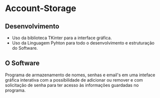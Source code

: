 # Account-Storage
## Desenvolvimento
* Uso da biblioteca TKinter para a interface gráfica.
* Uso da Linguagem Pyhton para todo o desenvolvimento e estruturação do Software.
## O Software
Programa de armazenamento de nomes, senhas e email's em uma inteface gráfica interativa com a possibilidade de adicionar ou remover e com solicitação de senha para ter acesso às informações guardadas no programa.

